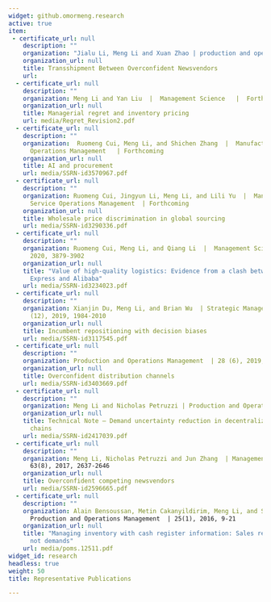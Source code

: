 ```yaml
---
widget: github.omormeng.research
active: true
item:
 - certificate_url: null
    description: ""
    organization: "Jialu Li, Meng Li and Xuan Zhao | production and operations management | Forthcoming"
    organization_url: null
    title: Transshipment Between Overconfident Newsvendors
    url:  
  - certificate_url: null
    description: ""
    organization: Meng Li and Yan Liu  |  Management Science   |  Forthcoming
    organization_url: null
    title: Managerial regret and inventory pricing
    url: media/Regret_Revision2.pdf
  - certificate_url: null
    description: ""
    organization:  Ruomeng Cui, Meng Li, and Shichen Zhang  |  Manufacturing and Service
      Operations Management   | Forthcoming
    organization_url: null
    title: AI and procurement
    url: media/SSRN-id3570967.pdf
  - certificate_url: null
    description: ""
    organization: Ruomeng Cui, Jingyun Li, Meng Li, and Lili Yu  |  Manufacturing and
      Service Operations Management  | Forthcoming
    organization_url: null
    title: Wholesale price discrimination in global sourcing
    url: media/SSRN-id3290336.pdf
  - certificate_url: null
    description: ""
    organization: Ruomeng Cui, Meng Li, and Qiang Li  |  Management Science  | 66 (9),
      2020, 3879-3902
    organization_url: null
    title: "Value of high-quality logistics: Evidence from a clash between SF
      Express and Alibaba"
    url: media/SSRN-id3234023.pdf
  - certificate_url: null
    description: ""
    organization: Xianjin Du, Meng Li, and Brian Wu  | Strategic Management Journal  | 40
      (12), 2019, 1984-2010
    organization_url: null
    title: Incumbent repositioning with decision biases
    url: media/SSRN-id3117545.pdf
  - certificate_url: null
    description: ""
    organization: Production and Operations Management  | 28 (6), 2019, 1347-1365
    organization_url: null
    title: Overconfident distribution channels
    url: media/SSRN-id3403669.pdf
  - certificate_url: null
    description: ""
    organization: Meng Li and Nicholas Petruzzi | Production and Operations Management  | 26 (1), 2017, 156-161
    organization_url: null
    title: Technical Note – Demand uncertainty reduction in decentralized supply
      chains
    url: media/SSRN-id2417039.pdf
  - certificate_url: null
    description: ""
    organization: Meng Li, Nicholas Petruzzi and Jun Zhang  | Management Science  |
      63(8), 2017, 2637-2646
    organization_url: null
    title: Overconfident competing newsvendors
    url: media/SSRN-id2596665.pdf
  - certificate_url: null
    description: ""
    organization: Alain Bensoussan, Metin Cakanyildirim, Meng Li, and Suresh P. Sethi  |
      Production and Operations Management  | 25(1), 2016, 9-21
    organization_url: null
    title: "Managing inventory with cash register information: Sales recorded but
      not demands"
    url: media/poms.12511.pdf
widget_id: research
headless: true
weight: 50
title: Representative Publications

---
```

